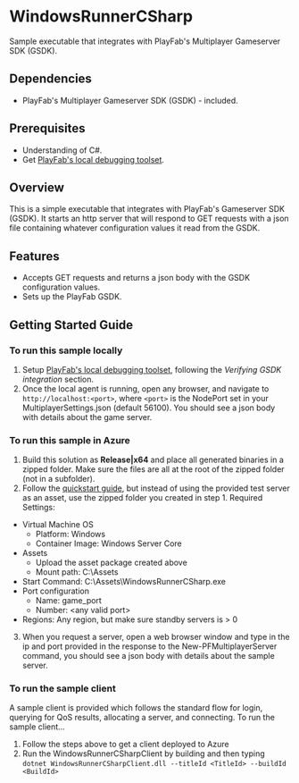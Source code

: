 # WindowsRunnerCSharp
Sample executable that integrates with PlayFab's Multiplayer Gameserver SDK (GSDK).

## Dependencies
* PlayFab's Multiplayer Gameserver SDK (GSDK) - included.

## Prerequisites
* Understanding of C#.
* Get [PlayFab's local debugging toolset](https://api.playfab.com/docs/tutorials/landing-tournaments/multiplayer-servers-2.0/debugging-playfab-multiplayer-platform-integration-locally).

## Overview
This is a simple executable that integrates with PlayFab's Gameserver SDK (GSDK). It starts an http server that will respond to GET requests with a json file containing whatever configuration values it read from the GSDK.

## Features
* Accepts GET requests and returns a json body with the GSDK configuration values.
* Sets up the PlayFab GSDK.

## Getting Started Guide

### To run this sample locally
1. Setup [PlayFab's local debugging toolset](https://api.playfab.com/docs/tutorials/landing-tournaments/multiplayer-servers-2.0/debugging-playfab-multiplayer-platform-integration-locally), following the *Verifying GSDK integration* section.
1. Once the local agent is running, open any browser, and navigate to `http://localhost:<port>`, where `<port>` is the NodePort set in your MultiplayerSettings.json (default 56100). You should see a json body with details about the game server.

### To run this sample in Azure
1. Build this solution as **Release|x64** and place all generated binaries in a zipped folder. Make sure the files are all at the root of the zipped folder (not in a subfolder).
1. Follow the [quickstart guide](https://docs.microsoft.com/en-us/gaming/playfab/features/multiplayer/servers/quickstart-for-multiplayer-servers-api-powershell), but instead of using the provided test server as an asset, use the zipped folder you created in step 1. Required Settings:
* Virtual Machine OS
    * Platform: Windows
    * Container Image: Windows Server Core
* Assets
    * Upload the asset package created above
    * Mount path: C:\Assets
* Start Command: C:\Assets\WindowsRunnerCSharp.exe
* Port configuration
    * Name: game_port
    * Number: \<any valid port\>
* Regions: Any region, but make sure standby servers is > 0

3. When you request a server, open a web browser window and type in the ip and port provided in the response to the New-PFMultiplayerServer command, you should see a json body with details about the sample server.

### To run the sample client
A sample client is provided which follows the standard flow for login, querying for QoS results, allocating a server, and connecting. To run the sample client...
1. Follow the steps above to get a client deployed to Azure
1. Run the WindowsRunnerCSharpClient by building and then typing `dotnet WindowsRunnerCSharpClient.dll --titleId <TitleId> --buildId <BuildId>`